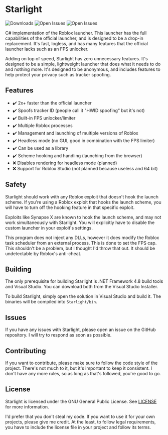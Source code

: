 # Starlight

![Downloads](https://img.shields.io/github/downloads/Substrant/Starlight/total)
![Open Issues](https://img.shields.io/github/issues-raw/Substrant/Starlight)
![Open Issues](https://img.shields.io/github/issues-closed-raw/Substrant/Starlight)

C# implementation of the Roblox launcher. This launcher has the full
capabilities of the official launcher, and is designed to be a drop-in
replacement. It's fast, logless, and has many features that the official
launcher lacks such as an FPS unlocker.

Adding on top of speed, Starlight has zero unnecessary features. It's
designed to be a simple, lightweight launcher that does what it needs to do and
nothing more. It's designed to be anonymous, and includes features to help
protect your privacy such as tracker spoofing.

## Features
- ✔️ 2x+ faster than the official launcher
- ✔️ Spoofs tracker ID (people call it "HWID spoofing" but it's not)
- ✔️ Built-in FPS unlocker/limiter
- ✔️ Multiple Roblox processes
- ✔️ Management and launching of multiple versions of Roblox
- ✔️ Headless mode (no GUI, good in combination with the FPS limiter)
- ✔️ Can be used as a library
- ✔️ Scheme hooking and handling (launching from the browser)
- ❌ Disables rendering for headless mode (planned)
- ❌ Support for Roblox Studio (not planned because useless and 64 bit)

## Safety
Starlight should work with any Roblox exploit that doesn't hook the launch
scheme. If you're using a Roblox exploit that hooks the launch scheme, you
will have to turn off the hooking feature in that specific exploit.

Exploits like Synapse X are known to hook the launch scheme, and may not work
simultaneously with Starlight. You will explicitly have to disable the custom
launcher in your exploit's settings.

This program does not inject any DLLs, however it does modify the Roblox
task scheduler from an external process. This is done to set the FPS cap. This
shouldn't be a problem, but I thought I'd throw that out. It should be
undetectable by Roblox's anti-cheat.

## Building
The only prerequisite for building Starlight is .NET Framework 4.8 build tools
and Visual Studio. You can download both from the Visual Studio Installer.

To build Starlight, simply open the solution in Visual Studio and build it. The
binaries will be compiled into `Starlight/bin`.

## Issues
If you have any issues with Starlight, please open an issue on the GitHub
repository. I will try to respond as soon as possible.

## Contributing
If you want to contribute, please make sure to follow the code style of the
project. There's not much to it, but it's important to keep it consistent. I
don't have any more rules, so as long as that's followed, you're good to go.

## License
Starlight is licensed under the GNU General Public License. See [LICENSE](LICENSE) for more
information.

I'd prefer that you don't steal my code. If you want to use it for your own
projects, please give me credit. At the least, to follow legal requirements,
you have to include the license file in your project and follow its terms.

